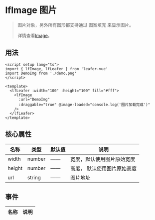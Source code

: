 # lfImage 图片
>
> 图片对象，另外所有图形都支持通过 图案填充 来显示图片。
>
> 详情查看[Image](https://www.leaferjs.com/ui/guide/display/Image.html)。

## 用法

```vue
<script setup lang="ts">
import { lfImage, lfLeafer } from 'leafer-vue'
import DemoImg from './demo.png'
</script>

<template>
  <lfLeafer :width="100" :height="100" fill="#fff">
    <lfImage
      :url="DemoImg"
      :draggable="true" @image-loaded="console.log('图片加载完成')"
    />
  </lfLeafer>
</template>
```

## 核心属性

| 名称 | 类型 | 默认值 | 说明 |
| --- | --- | --- | --- |
| width | number | —— | 宽度，默认使用图片原始宽度 |
| height | number | —— | 高度， 默认使用图片原始高度 |
| url | string | —— | 图片地址 |

## 事件

| 名称 | 说明 |
| --- | --- |
